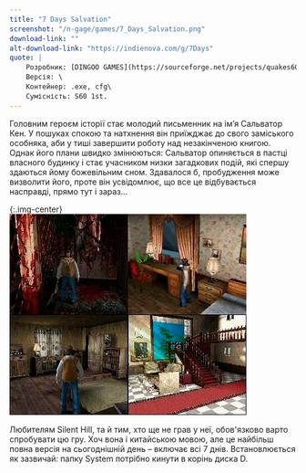 ```yaml
---
title: "7 Days Salvation"
screenshot: "/n-gage/games/7_Days_Salvation.png"
download-link: ""
alt-download-link: "https://indienova.com/g/7Days"
quote: |
    Розробник: [DINGOO GAMES](https://sourceforge.net/projects/quakes60/)\
    Версія: \
    Контейнер: .exe, cfg\
    Сумісність: S60 1st.
---
```


Головним героєм історії стає молодий письменник на ім’я Сальватор Кен. 
У пошуках спокою та натхнення він приїжджає до свого заміського особняка, аби у тиші завершити роботу над незакінченою книгою. 
Однак його плани швидко змінюються: Сальватор опиняється в пастці власного будинку і стає учасником низки загадкових подій, які спершу здаються йому божевільним сном. 
Здавалося б, пробудження може визволити його, проте він усвідомлює, що все це відбувається насправді, прямо тут і зараз...

{:.img-center}
![7Days](/n-gage/games/7dayssalvation.jpg)

Любителям Silent Hill, та й тим, хто ще не грав у неї, обов'язково варто спробувати цю гру. Хоч вона і китайською мовою, але це найбільш повна версія на сьогоднішній день – включає всі 7 днів. Встановлюється як зазвичай: папку System потрібно кинути в корінь диска D.